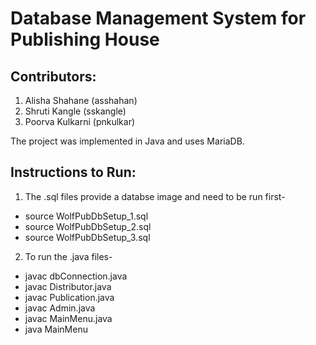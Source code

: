 # Database Management System for Publishing House

## Contributors:
1. Alisha Shahane (asshahan)
2. Shruti Kangle (sskangle)
3. Poorva Kulkarni (pnkulkar)

The project was implemented in Java and uses MariaDB.

## Instructions to Run:
1. The .sql files provide a databse image and need to be run first-
  * source WolfPubDbSetup_1.sql
  * source WolfPubDbSetup_2.sql
  * source WolfPubDbSetup_3.sql
2. To run the .java files-
  * javac dbConnection.java
  * javac Distributor.java
  * javac Publication.java
  * javac Admin.java
  * javac MainMenu.java
  * java MainMenu

